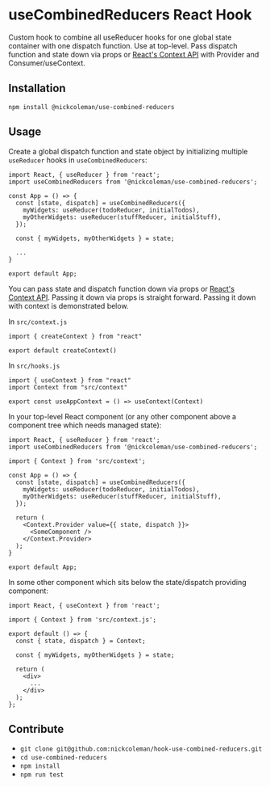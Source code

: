# useCombinedReducers React Hook

Custom hook to combine all useReducer hooks for one global state container with one dispatch function. Use at top-level. Pass dispatch function and state down via props or [React's Context API](https://reactjs.org/docs/context.html) with Provider and Consumer/useContext.

## Installation

`npm install @nickcoleman/use-combined-reducers`

## Usage

Create a global dispatch function and state object by initializing multiple `useReducer` hooks in `useCombinedReducers`:

```
import React, { useReducer } from 'react';
import useCombinedReducers from '@nickcoleman/use-combined-reducers';

const App = () => {
  const [state, dispatch] = useCombinedReducers({
    myWidgets: useReducer(todoReducer, initialTodos),
    myOtherWidgets: useReducer(stuffReducer, initialStuff),
  });

  const { myWidgets, myOtherWidgets } = state;

  ...
}

export default App;
```

You can pass state and dispatch function down via props or [React's Context API](https://reactjs.org/docs/context.html). Passing it down via props is straight forward. Passing it down with context is demonstrated below.

In `src/context.js`

```
import { createContext } from "react"

export default createContext()
```

In `src/hooks.js`

```
import { useContext } from "react"
import Context from "src/context"

export const useAppContext = () => useContext(Context)
```

In your top-level React component (or any other component above a component tree which needs managed state):

```
import React, { useReducer } from 'react';
import useCombinedReducers from '@nickcoleman/use-combined-reducers';

import { Context } from 'src/context';

const App = () => {
  const [state, dispatch] = useCombinedReducers({
    myWidgets: useReducer(todoReducer, initialTodos),
    myOtherWidgets: useReducer(stuffReducer, initialStuff),
  });

  return (
    <Context.Provider value={{ state, dispatch }}>
      <SomeComponent />
    </Context.Provider>
  );
}

export default App;
```

In some other component which sits below the state/dispatch providing component:

```
import React, { useContext } from 'react';

import { Context } from 'src/context.js';

export default () => {
  const { state, dispatch } = Context;

  const { myWidgets, myOtherWidgets } = state;

  return (
    <div>
      ...
    </div>
  );
};
```

## Contribute

- `git clone git@github.com:nickcoleman/hook-use-combined-reducers.git`
- `cd use-combined-reducers`
- `npm install`
- `npm run test`
